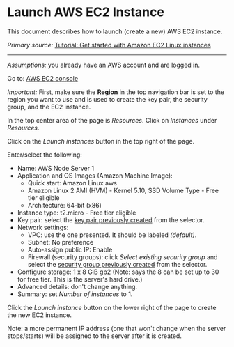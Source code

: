 # Launch AWS EC2 Instance

This document describes how to launch (create a new) AWS EC2 instance.

*Primary source:* [Tutorial: Get started with Amazon EC2 Linux instances](https://docs.aws.amazon.com/AWSEC2/latest/UserGuide/EC2_GetStarted.html#ec2-launch-instance_linux)

---

*Assumptions:* you already have an AWS account and are logged in.

Go to: [AWS EC2 console](https://console.aws.amazon.com/ec2/)

*Important:* First, make sure the **Region** in the top navigation bar is set to the region you want to use and is used to create the key pair,
the security group, and the EC2 instance.

In the top center area of the page is *Resources*. Click on *Instances* under *Resources*.

Click on the *Launch instances* button in the top right of the page.

Enter/select the following:

* Name: AWS Node Server 1
* Application and OS Images (Amazon Machine Image): 
  * Quick start: Amazon Linux aws
  * Amazon Linux 2 AMI (HVM) - Kernel 5.10, SSD Volume Type - Free tier eligible
  * Architecture: 64-bit (x86)
* Instance type: t2.micro - Free tier eligible
* Key pair: select the [key pair previously created](aws_key_pair.md) from the selector.
* Network settings: 
  * VPC: use the one presented. It should be labeled *(default)*.
  * Subnet: No preference
  * Auto-assign public IP: Enable
  * Firewall (security groups): click *Select existing security group* and select the [security group previously created](aws_security_group.md) from the selector.
* Configure storage: 1 x 8 GiB gp2 (Note: says the 8 can be set up to 30 for free tier. This is the server's hard drive.)
* Advanced details: don't change anything.
* Summary: set *Number of instances* to 1.

Click the *Launch instance* button on the lower right of the page to create the new EC2 instance.

Note: a more permanent IP address (one that won't change when the server stops/starts) will be assigned to the server after it is created.

